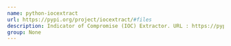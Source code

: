```yaml
---
name: python-iocextract
url: https://pypi.org/project/iocextract/#files
description: Indicator of Compromise (IOC) Extractor. URL : https://pypi.org/project/iocextract/#files Groups : None
group: None
---
```

